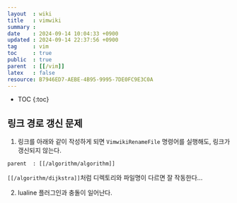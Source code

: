 ```yaml
---
layout  : wiki
title   : vimwiki
summary :
date    : 2024-09-14 10:04:33 +0900
updated : 2024-09-14 22:37:56 +0900
tag     : vim
toc     : true
public  : true
parent  : [[/vim]]
latex   : false
resource: B7946ED7-AEBE-4B95-9995-7DE0FC9E3C0A
---
```

* TOC
{:toc}

## 링크 경로 갱신 문제

1. 링크를 아래와 같이 작성하게 되면 `VimwikiRenameFile` 명령어를 실행해도, 링크가 갱신되지 않는다.

```
parent  : [[/algorithm/algorithm]]
```

`[[/algorithm/dijkstra]]`처럼 디렉토리와 파일명이 다르면 잘 작동한다...

2. lualine 플러그인과 충돌이 일어난다.

